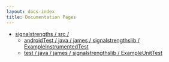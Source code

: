 ```yaml
---
layout: docs-index
title: Documentation Pages
---
```

- [signalstrengths / src /](signalstrengths/src)
	- [androidTest / java / james / signalstrengthslib / ExampleInstrumentedTest](signalstrengths/src/androidTest/java/james/signalstrengthslib/ExampleInstrumentedTest)
	- [test / java / james / signalstrengthslib / ExampleUnitTest](signalstrengths/src/test/java/james/signalstrengthslib/ExampleUnitTest)
